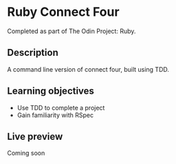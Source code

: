 # Ruby Connect Four

Completed as part of The Odin Project: Ruby.

## Description

A command line version of connect four, built using TDD.

## Learning objectives

- Use TDD to complete a project
- Gain familiarity with RSpec

## Live preview

Coming soon

<!-- [See a live preview on Replit.](https://replit.com/@splot-cell/ruby-hangman?v=1#README.md) -->